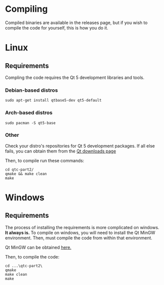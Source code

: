 # Compiling

Compiled binaries are available in the releases page, but if you wish to compile the code for yourself, this is how you do it.

# Linux

## Requirements
Compling the code requires the Qt 5 development libraries and tools.

### Debian-based distros
```
sudo apt-get install qtbase5-dev qt5-default
```
### Arch-based distros
```
sudo pacman -S qt5-base
```

### Other
Check your distro's repositories for Qt 5 development packages. If all else fails, you can obtain them from the [Qt downloads page](https://qt.io/download/)

Then, to compile run these commands:
```
cd qtc-part2/
qmake && make clean
make
```

# Windows

## Requirements

The process of installing the requirements is more complicated on windows. **It always is.**
To compile on windows, you will need to install the Qt MinGW environment. Then, must compile
the code from within that environment.

Qt MinGW can be obtained [here.](https://qt.io/download/)

Then, to compile the code:
```
cd ...\qtc-part2\
qmake
make clean
make
```
